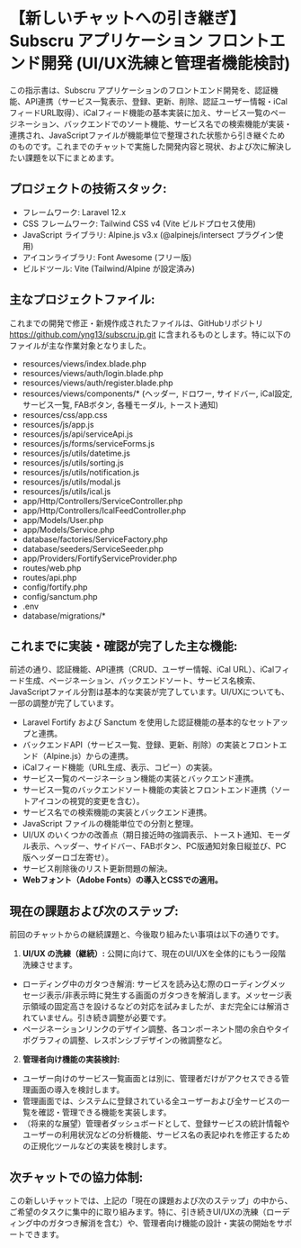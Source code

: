 # 【新しいチャットへの引き継ぎ】Subscru アプリケーション フロントエンド開発 (UI/UX洗練と管理者機能検討)

この指示書は、Subscru
アプリケーションのフロントエンド開発を、認証機能、API連携（サービス一覧表示、登録、更新、削除、認証ユーザー情報・iCalフィードURL取得）、iCalフィード機能の基本実装に加え、サービス一覧のページネーション、バックエンドでのソート機能、サービス名での検索機能が実装・連携され、JavaScriptファイルが機能単位で整理された状態から引き継ぐためのものです。これまでのチャットで実施した開発内容と現状、および次に解決したい課題を以下にまとめます。

## プロジェクトの技術スタック:

- フレームワーク: Laravel 12.x
- CSS フレームワーク: Tailwind CSS v4 (Vite ビルドプロセス使用)
- JavaScript ライブラリ: Alpine.js v3.x (@alpinejs/intersect プラグイン使用)
- アイコンライブラリ: Font Awesome (フリー版)
- ビルドツール: Vite (Tailwind/Alpine が設定済み)

## 主なプロジェクトファイル:

これまでの開発で修正・新規作成されたファイルは、GitHubリポジトリ https://github.com/yng13/subscru.jp.git
に含まれるものとします。特に以下のファイルが主な作業対象となりました。

- resources/views/index.blade.php
- resources/views/auth/login.blade.php
- resources/views/auth/register.blade.php
- resources/views/components/* (ヘッダー, ドロワー, サイドバー, iCal設定, サービス一覧, FABボタン, 各種モーダル,
  トースト通知)
- resources/css/app.css
- resources/js/app.js
- resources/js/api/serviceApi.js
- resources/js/forms/serviceForms.js
- resources/js/utils/datetime.js
- resources/js/utils/sorting.js
- resources/js/utils/notification.js
- resources/js/utils/modal.js
- resources/js/utils/ical.js
- app/Http/Controllers/ServiceController.php
- app/Http/Controllers/IcalFeedController.php
- app/Models/User.php
- app/Models/Service.php
- database/factories/ServiceFactory.php
- database/seeders/ServiceSeeder.php
- app/Providers/FortifyServiceProvider.php
- routes/web.php
- routes/api.php
- config/fortify.php
- config/sanctum.php
- .env
- database/migrations/*

## これまでに実装・確認が完了した主な機能:

前述の通り、認証機能、API連携（CRUD、ユーザー情報、iCal
URL）、iCalフィード生成、ページネーション、バックエンドソート、サービス名検索、JavaScriptファイル分割は基本的な実装が完了しています。UI/UXについても、一部の調整が完了しています。

- Laravel Fortify および Sanctum を使用した認証機能の基本的なセットアップと連携。
- バックエンドAPI（サービス一覧、登録、更新、削除）の実装とフロントエンド（Alpine.js）からの連携。
- iCalフィード機能（URL生成、表示、コピー）の実装。
- サービス一覧のページネーション機能の実装とバックエンド連携。
- サービス一覧のバックエンドソート機能の実装とフロントエンド連携（ソートアイコンの視覚的変更を含む）。
- サービス名での検索機能の実装とバックエンド連携。
- JavaScript ファイルの機能単位での分割と整理。
- UI/UX のいくつかの改善点（期日接近時の強調表示、トースト通知、モーダル表示、ヘッダー、サイドバー、FABボタン、PC版通知対象日縦並び、PC版ヘッダーロゴ左寄せ）。
- サービス削除後のリスト更新問題の解決。
- **Webフォント（Adobe Fonts）の導入とCSSでの適用。**

## 現在の課題および次のステップ:

前回のチャットからの継続課題と、今後取り組みたい事項は以下の通りです。

1. **UI/UX の洗練（継続）:** 公開に向けて、現在のUI/UXを全体的にもう一段階洗練させます。

- ローディング中のガタつき解消:
  サービスを読み込む際のローディングメッセージ表示/非表示時に発生する画面のガタつきを解消します。メッセージ表示領域の固定高さを設けるなどの対応を試みましたが、まだ完全には解消されていません。引き続き調整が必要です。
- ページネーションリンクのデザイン調整、各コンポーネント間の余白やタイポグラフィの調整、レスポンシブデザインの微調整など。

2. **管理者向け機能の実装検討:**

- ユーザー向けのサービス一覧画面とは別に、管理者だけがアクセスできる管理画面の導入を検討します。
- 管理画面では、システムに登録されている全ユーザーおよび全サービスの一覧を確認・管理できる機能を実装します。
- （将来的な展望）管理者ダッシュボードとして、登録サービスの統計情報やユーザーの利用状況などの分析機能、サービス名の表記ゆれを修正するための正規化ツールなどの実装を検討します。

## 次チャットでの協力体制:

この新しいチャットでは、上記の「現在の課題および次のステップ」の中から、ご希望のタスクに集中的に取り組みます。特に、引き続きUI/UXの洗練（ローディング中のガタつき解消を含む）や、管理者向け機能の設計・実装の開始をサポートできます。
